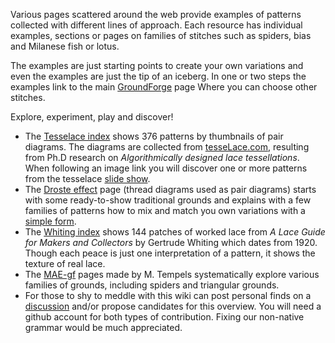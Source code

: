 Various pages scattered around the web provide examples of patterns
collected with different lines of approach.
Each resource has individual examples, sections or pages on families of stitches such as
spiders, bias and Milanese fish or lotus.

The examples are just starting points to create your own variations
and even the examples are just the tip of an iceberg.
In one or two steps the examples link to the main [GroundForge] page
Where you can choose other stitches.

Explore, experiment, play and discover!

* The [Tesselace index] shows 376  patterns by thumbnails of pair diagrams.
  The diagrams are collected from [tesseLace.com],
  resulting from Ph.D research on _Algorithmically designed lace tessellations_.
  When following an image link you will discover one or more patterns from the tesselace [slide show].
* The [Droste effect](Droste-effect) page (thread diagrams used as pair diagrams)
  starts with some ready-to-show traditional grounds
  and explains with a few families of patterns
  how to mix and match you own variations with a [simple form].
* The [Whiting index] shows 144 patches of worked lace from
  _A Lace Guide for Makers and Collectors_ by Gertrude Whiting which dates from 1920.
  Though each peace is just one interpretation of a pattern,
  it shows the texture of real lace.
* The [MAE-gf] pages made by M. Tempels systematically explore various families of grounds, including spiders and triangular grounds.
* For those to shy to meddle with this wiki can post personal finds on a [discussion] 
  and/or propose candidates for this overview.
  You will need a github account for both types of contribution.
  Fixing our non-native grammar would be much appreciated.


[GroundForge]: https://d-bl.github.io/GroundForge/
[simple form]: https://d-bl.github.io/GroundForge/stitches.html
[Tesselace index]: TesseLace-Index
[tesseLace.com]: https://tesselace.com
[slide show]: https://tesselace.com/tools/inkscape-extension/
[Whiting index]: Whiting-Index
[MAE-gf]: https://github.com/MAETempels/MAE-gf/wiki
[discussion]: https://github.com/d-bl/GroundForge/issues/50